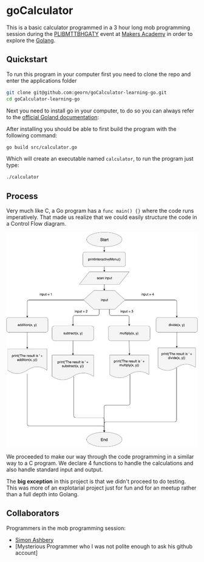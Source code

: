 # goCalculator

This is a basic calculator programmed in a 3 hour long mob programming session during the [PLIBMTTBHGATY](http://plibmttbhgaty.com/) event at [Makers Academy](http://www.makersacademy.com/) in order to explore the [Golang](https://golang.org/).

## Quickstart

To run this program in your computer first you need to clone the repo and enter the applications folder

```bash
git clone git@github.com:georn/goCalculator-learning-go.git
cd goCalculator-learning-go
```

Next you need to install go in your computer, to do so you can always refer to the [official Goland documentation](https://golang.org/doc/install):

After installing you should be able to first build the program with the following command:

```bash
go build src/calculator.go
```

Which will create an executable named `calculator`, to run the program just type:
```bash
./calculator
```

## Process

Very much like C, a Go program has a `func main() {}` where the code runs imperatively. That made us realize that we could easily structure the code in a Control Flow diagram.

![Control-Flow-Calculator](./img/starter-calculator-diagram.jpeg)

We proceeded to make our way through the code programming in a similar way to a C program. We declare 4 functions to handle the calculations and also handle standard input and output. 

The **big exception** in this project is that we didn't proceed to do testing. This was more of an explotarial project just for fun and for an meetup rather than a full depth into Golang.


## Collaborators

Programmers in the mob programming session:

- [Simon Ashbery](https://github.com/SiAshbery)
- [Mysterious Programmer who I was not polite enough to ask his github account]
